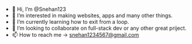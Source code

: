 - 👋 Hi, I’m @Snehan123
- 👀 I’m interested in making websites, apps and many other things.
- 🌱 I’m currently learning how to exit from a loop.
- 💞️ I’m looking to collaborate on full-stack dev or any other great priject.
- 📫 How to reach me -> snehan1234567@gmail.com

<!---
Snehan123/Snehan123 is a ✨ special ✨ repository because its `README.md` (this file) appears on your GitHub profile.
You can click the Preview link to take a look at your changes.
--->
